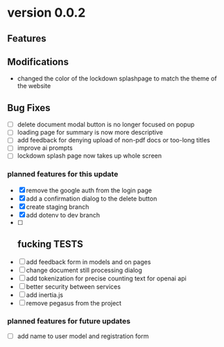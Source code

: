 # version 0.0.2

## Features

## Modifications

* changed the color of the lockdown splashpage to match the theme of the website

## Bug Fixes
- [ ] delete document modal button is no longer focused on popup
- [ ] loading page for summary is now more descriptive
- [ ] add feedback for denying upload of non-pdf docs or too-long titles
- [ ] improve ai prompts
- [ ] lockdown splash page now takes up whole screen

### planned features for this update

- [x] remove the google auth from the login page
- [x] add a confirmation dialog to the delete button
- [x] create staging branch
- [x] add dotenv to dev branch
- [ ] fucking TESTS
  - 
- [ ] add feedback form in models and on pages
- [ ] change document still processing dialog
- [ ] add tokenization for precise counting text for openai api
- [ ] better security between services
- [ ] add inertia.js
- [ ] remove pegasus from the project

### planned features for future updates

- [ ] add name to user model and registration form